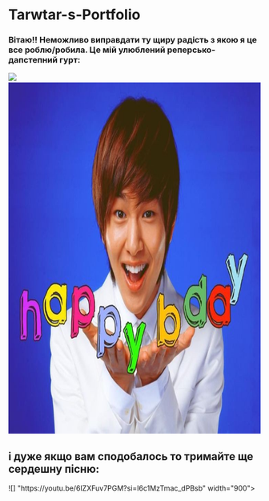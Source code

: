 # Tarwtar-s-Portfolio
<h3>Вітаю!! Неможливо виправдати ту щиру радість з якою я це все роблю/робила. Це мій улюблений реперсько-дапстепний гурт:</h3>
  

 <img src="https://github.com/Tarwtar/Tarwtar-s-Portfolio/assets/167477202/ad5db88c-5ed4-4f7c-b954-949eff727093" width="900">


  <img src="./add/onew.jpg" alt="onew" width="900" height="700"/>

<h2>і дуже якщо вам сподобалось то тримайте ще сердешну пісню:</h2>
 ![] "https://youtu.be/6IZXFuv7PGM?si=I6c1MzTmac_dPBsb" width="900">





 
</body>

